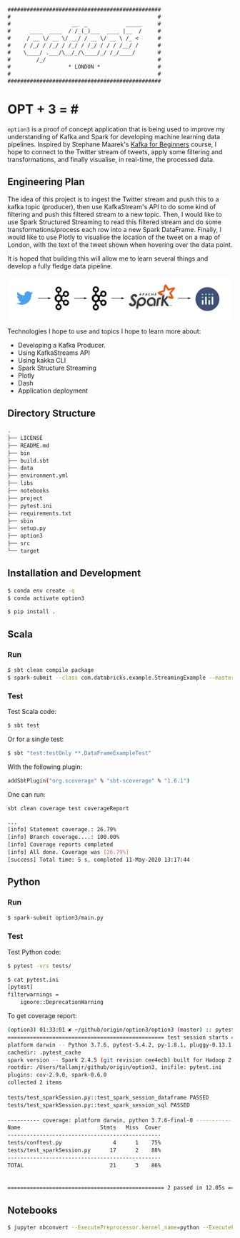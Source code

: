     ################################################
    #                                              #
    #                   __  _            _____     #
    #      ____  ____  / /_(_)___  ____ |__  /     #
    #     / __ \/ __ \/ __/ / __ \/ __ \ /_ <      #
    #    / /_/ / /_/ / /_/ / /_/ / / / /__/ /      #
    #    \____/ .___/\__/_/\____/_/ /_/____/       #
    #        /_/                                   #
    #                  * LONDON *                  #
    #                                              #
    ################################################

# OPT + 3 = \#

`option3` is a proof of concept application that is being used to improve my understanding of
Kafka and Spark for developing machine learning data pipelines. Inspired by Stephane Maarek's [Kafka
for Beginners](https://www.linkedin.com/learning/learn-apache-kafka-for-beginners) course, I hope to
connect to the Twitter stream of tweets, apply some filtering and transformations, and finally
visualise, in real-time, the processed data.

## Engineering Plan

The idea of this project is to ingest the Twitter stream and push this to a kafka topic (producer),
then use KafkaStream's API to do some kind of filtering and push this filtered stream to a new
topic.  Then, I would like to use Spark Structured Streaming to read this filtered stream and do
some transformations/process each row into a new Spark DataFrame. Finally, I would like to use
Plotly to visualise the location of the tweet on a map of London, with the text of the tweet shown
when hovering over the data point.

It is hoped that building this will allow me to learn several things and develop a
fully fledge data pipeline.

<img src="docs/imgs/option3-plan.svg" alt="drawing"/>

Technologies I hope to use and topics I hope to learn more about:

* Developing a Kafka Producer.
* Using KafkaStreams API
* Using kakka CLI
* Spark Structure Streaming
* Plotly
* Dash
* Application deployment

## Directory Structure

```bash
.
├── LICENSE
├── README.md
├── bin
├── build.sbt
├── data
├── environment.yml
├── libs
├── notebooks
├── project
├── pytest.ini
├── requirements.txt
├── sbin
├── setup.py
├── option3
├── src
└── target

```

## Installation and Development


```bash
$ conda env create -q
$ conda activate option3
```

```bash
$ pip install .
```

## Scala

### Run
```bash
$ sbt clean compile package
$ spark-submit --class com.databricks.example.StreamingExample --master local[*] target/scala-2.11/option3.11-0.1-SNAPSHOT.jar
```

### Test

Test Scala code:
```bash
$ sbt test
```
Or for a single test:
```bash
$ sbt "test:testOnly **.DataFrameExampleTest"
```

With the following plugin:

```bash
addSbtPlugin("org.scoverage" % "sbt-scoverage" % "1.6.1")
```

One can run:

```bash
sbt clean coverage test coverageReport
```

```bash
...
[info] Statement coverage.: 26.79%
[info] Branch coverage....: 100.00%
[info] Coverage reports completed
[info] All done. Coverage was [26.79%]
[success] Total time: 5 s, completed 11-May-2020 13:17:44

```

## Python

### Run

```bash
$ spark-submit option3/main.py
```

### Test

Test Python code:
```bash
$ pytest -vrs tests/
```

```bash
$ cat pytest.ini
[pytest]
filterwarnings =
    ignore::DeprecationWarning
```


To get coverage report:
```bash
(option3) 01:33:01 ✘ ~/github/origin/option3/option3 (master) :: pytest -vrs --cov tests/
================================================= test session starts =================================================
platform darwin -- Python 3.7.6, pytest-5.4.2, py-1.8.1, pluggy-0.13.1 -- /usr/local/anaconda3/envs/option3/bin/python
cachedir: .pytest_cache
spark version -- Spark 2.4.5 (git revision cee4ecb) built for Hadoop 2.7.3 | Build flags: -B -Pmesos -Pyarn -Pkubernetes -Pflume -Psparkr -Pkafka-0-8 -Phadoop-2.7 -Phive -Phive-thriftserver -DzincPort=3036
rootdir: /Users/tallamjr/github/origin/option3, inifile: pytest.ini
plugins: cov-2.9.0, spark-0.6.0
collected 2 items

tests/test_sparkSession.py::test_spark_session_dataframe PASSED                                                 [ 50%]
tests/test_sparkSession.py::test_spark_session_sql PASSED                                                       [100%]

---------- coverage: platform darwin, python 3.7.6-final-0 -----------
Name                         Stmts   Miss  Cover
------------------------------------------------
tests/conftest.py                4      1    75%
tests/test_sparkSession.py      17      2    88%
------------------------------------------------
TOTAL                           21      3    86%


================================================= 2 passed in 12.05s ==================================================
```

## Notebooks

```bash
$ jupyter nbconvert --ExecutePreprocessor.kernel_name=python --ExecutePreprocessor.timeout=600 --to html --execute notebooks/*.ipynb --output-dir notebooks/html/
```
